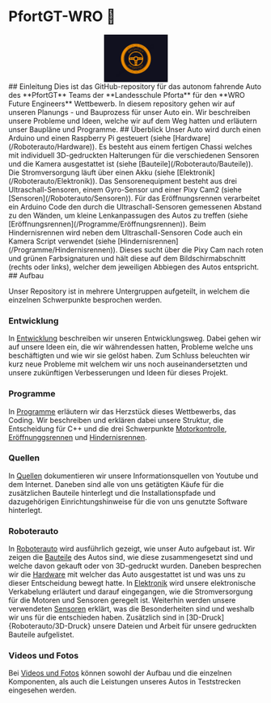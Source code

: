# PfortGT-WRO 🤖
<div style="text-align:center">
<img src="Videos_und_Fotos/Fotos/Logo.jpg" alt="description of image" width="25%" height="25%" style="display:block; margin:auto"></img>
</div>
## Einleitung
Dies ist das GitHub-repository für das autonom fahrende Auto des **PfortGT** Teams der **Landesschule Pforta** für den **WRO Future Engineers** Wettbewerb.
In diesem repository gehen wir auf unseren Planungs - und Bauprozess für unser Auto ein. Wir beschreiben unsere Probleme und  Ideen, welche wir auf dem Weg hatten und erläutern unser Baupläne und Programme.
## Überblick
Unser Auto wird durch einen Arduino und einen Raspberry Pi gesteuert (siehe [Hardware](/Roboterauto/Hardware)). Es besteht aus einem fertigen Chassi welches mit individuell 3D-gedruckten Halterungen für die verschiedenen Sensoren und die Kamera ausgestattet ist (siehe [Bauteile](/Roboterauto/Bauteile)). Die Stromversorgung läuft über einen Akku (siehe [Elektronik](/Roboterauto/Elektronik)). Das Sensorenequipment besteht aus drei Ultraschall-Sensoren, einem Gyro-Sensor und einer Pixy Cam2 (siehe [Sensoren](/Roboterauto/Sensoren)). Für das Eröffnungsrennen verarbeitet ein Arduino Code den durch die Ultraschall-Sensoren gemessenen Abstand zu den Wänden, um kleine Lenkanpassugen des Autos zu treffen (siehe [Eröffnungsrennen](/Programme/Eröffnungsrennen)). Beim Hindernisrennen wird neben dem Ultraschall-Sensoren Code auch ein Kamera Script verwendet (siehe [Hindernisrennen](/Programme/Hindernisrennen)). Dieses sucht über die Pixy Cam nach roten und grünen Farbsignaturen und hält diese auf dem Bildschirmabschnitt (rechts oder links), welcher dem jeweiligen Abbiegen des Autos entspricht.
## Aufbau

Unser Repository ist in mehrere Untergruppen aufgeteilt, in welchem die einzelnen Schwerpunkte besprochen werden.
### Entwicklung
In [Entwicklung](/Entwicklung) beschreiben wir unseren Entwicklungsweg. Dabei gehen wir auf unsere Ideen ein, die wir währendessen hatten, Probleme welche uns beschäftigten und wie wir sie gelöst haben. Zum Schluss beleuchten wir kurz neue Probleme mit welchem wir uns noch auseinandersetzten und unsere zukünftigen Verbesserungen und Ideen für dieses Projekt.
### Programme
In [Programme](/Programme) erläutern wir das Herzstück dieses Wettbewerbs, das Coding. Wir beschreiben und erklären dabei unsere Struktur, die Entscheidung für C++ und die drei Schwerpunkte [Motorkontrolle](Programme/Motorkontrolle), [Eröffnunggsrennen](Programme/Eröffnungsrennen) und [Hindernisrennen](Programme/Hindernisrennen).
### Quellen
In [Quellen](/Quellen) dokumentieren wir unsere Informationsquellen von Youtube und dem Internet. Daneben sind alle von uns getätigten Käufe für die zusätzlichen Bauteile hinterlegt und die Installationspfade und dazugehörigen Einrichtungshinweise für die von uns genutzte Software hinterlegt.
### Roboterauto
In [Roboterauto](/Roboterauto/) wird ausführlich gezeigt, wie unser Auto aufgebaut ist. Wir zeigen die [Bauteile](/Roboterauto/Bauteile) des Autos sind, wie diese zusammengesetzt sind und welche davon gekauft oder von 3D-gedruckt wurden. Daneben besprechen wir die [Hardware](/Roboterauto/Hardware) mit welcher das Auto ausgestattet ist und was uns zu dieser Entscheidung bewegt hatte. In [Elektronik](/Roboterauto/Elektronik) wird unsere elektronische Verkabelung erläutert und darauf eingegangen, wie die Stromversorgung für die Motoren und Sensoren geregelt ist. Weiterhin werden unsere verwendeten [Sensoren](/Roboterauto/Sensoren) 
erklärt, was die Besonderheiten sind und weshalb wir uns für die entschieden haben. Zusätzlich sind in [3D-Druck]{Roboterauto/3D-Druck} unsere Dateien und Arbeit für unsere gedruckten Bauteile aufgelistet.
### Videos und Fotos
Bei [Videos und Fotos](/Videos_und_Fotos) können sowohl der Aufbau und die einzelnen Komponenten, als auch die Leistungen unseres Autos in Teststrecken eingesehen werden. 


